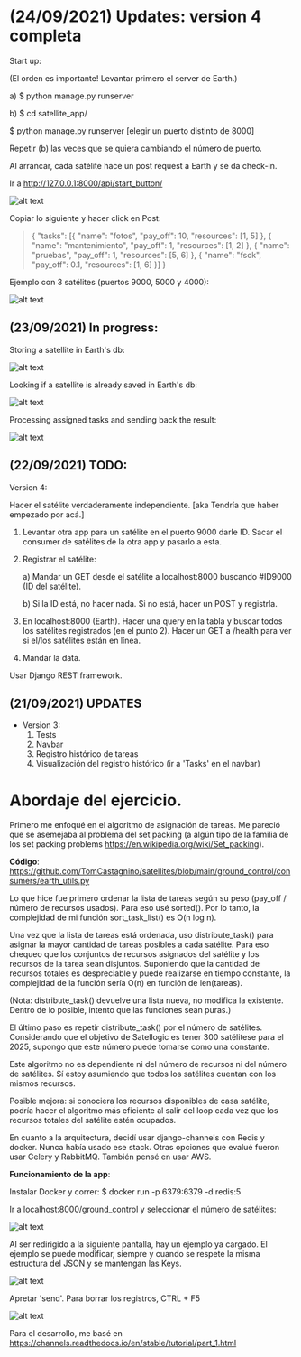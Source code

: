 
# (24/09/2021) Updates: version 4 completa

Start up:

(El orden es importante! Levantar primero el server de Earth.)

a) $ python manage.py runserver

b) $ cd satellite_app/

$ python manage.py runserver [elegir un puerto distinto de 8000]

Repetir (b) las veces que se quiera cambiando el número de puerto.

Al arrancar, cada satélite hace un post request a Earth y se da check-in.

Ir a http://127.0.0.1:8000/api/start_button/

![alt text](images/1version_4.png)

Copiar lo siguiente y hacer click en Post:

> {
    "tasks": [{
        "name": "fotos",
        "pay_off": 10,
        "resources": [1, 5]
        },
        {
        "name": "mantenimiento",
        "pay_off": 1,
        "resources": [1, 2]
        },
        {
        "name": "pruebas",
        "pay_off": 1,
        "resources": [5, 6]
        },
        {
        "name": "fsck",
        "pay_off": 0.1,
        "resources": [1, 6]
        }]
}



Ejemplo con 3 satélites (puertos 9000, 5000 y 4000):

![alt text](images/2version_4.png)


## (23/09/2021) In progress:

Storing a satellite in Earth's db:

![alt text](images/saving_stl.png)

Looking if a satellite is already saved in Earth's db:

![alt text](images/searching_stl.png)

Processing assigned tasks and sending back the result:

![alt text](images/response_from_stl.png)


## (22/09/2021) TODO:

Version 4:

Hacer el satélite verdaderamente independiente. [aka Tendría que haber empezado por acá.]

1. Levantar otra app para un satélite en el puerto 9000 darle ID. Sacar el consumer de satélites de la otra app y pasarlo a esta.
2. Registrar el satélite:

	a) Mandar un GET desde el satélite a localhost:8000 buscando #ID9000 (ID del satélite).

	b) Si la ID está, no hacer nada. Si no está, hacer un POST y registrla.

3. En localhost:8000 (Earth). Hacer una query en la tabla y buscar todos los satélites registrados (en el punto 2). Hacer un GET a /health para ver si el/los satélites están en línea.
4. Mandar la data.

Usar Django REST framework.

## (21/09/2021) UPDATES

* Version 3: 
    1. Tests
    2. Navbar
    3. Registro histórico de tareas
    4. Visualización del registro histórico (ir a 'Tasks' en el navbar)



# Abordaje del ejercicio.

Primero me enfoqué en el algoritmo de asignación de tareas. Me pareció que se asemejaba al problema del set packing (a algún tipo de la familia de los set packing problems https://en.wikipedia.org/wiki/Set_packing).

**Código**: https://github.com/TomCastagnino/satellites/blob/main/ground_control/consumers/earth_utils.py

Lo que hice fue primero ordenar la lista de tareas según su peso (pay_off / número de  recursos usados). Para eso usé sorted(). Por lo tanto, la complejidad de mi función sort_task_list() es O(n log n).

Una vez que la lista de tareas está ordenada, uso distribute_task() para asignar la mayor cantidad de tareas posibles a cada satélite. Para eso chequeo que los conjuntos de recursos asignados del satélite y los recursos de la tarea sean disjuntos. Suponiendo que la cantidad de recursos totales es despreciable y puede realizarse en tiempo constante, la complejidad de la función sería O(n) en función de len(tareas).

(Nota: distribute_task() devuelve una lista nueva, no modifica la existente. Dentro de lo posible, intento que las funciones sean puras.)

El último paso es repetir distribute_task() por el número de satélites. Considerando que el objetivo de Satellogic es tener 300 satélitese para el 2025, supongo que este número puede tomarse como una constante.

Este algoritmo no es dependiente ni del número de recursos ni del número de satélites. Sí estoy asumiendo que todos los satélites cuentan con los mismos recursos.

Posible mejora: si conociera los recursos disponibles de casa satélite, podría hacer el algoritmo más eficiente al salir del loop cada vez que los recursos totales del satélite estén ocupados.

En cuanto a la arquitectura, decidí usar django-channels con Redis y docker. Nunca había usado ese stack. Otras opciones que evalué fueron usar Celery y RabbitMQ. También pensé en usar AWS.

**Funcionamiento de la app**:

Instalar Docker y correr: $ docker run -p 6379:6379 -d redis:5

Ir a localhost:8000/ground_control y seleccionar el número de satélites:

![alt text](images/0_satellogic.png)

Al ser redirigido a la siguiente pantalla, hay un ejemplo ya cargado. El ejemplo se puede modificar, siempre y cuando se respete la misma estructura del JSON y se mantengan las Keys.

![alt text](images/1_satellogic.png)

Apretar 'send'. Para borrar los registros, CTRL + F5

![alt text](images/2_satellogic.png)

Para el desarrollo, me basé en https://channels.readthedocs.io/en/stable/tutorial/part_1.html